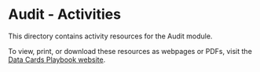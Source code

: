 # Audit - Activities

This directory contains activity resources for the Audit module.

To view, print, or download these resources as webpages or PDFs, visit the
[Data Cards Playbook website](https://sites.research.google/datacardsplaybook/activities).
